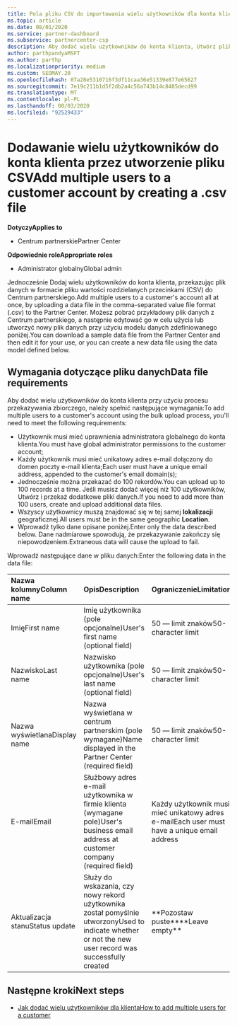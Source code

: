 ```yaml
---
title: Pola pliku CSV do importowania wielu użytkowników dla konta klienta
ms.topic: article
ms.date: 08/01/2020
ms.service: partner-dashboard
ms.subservice: partnercenter-csp
description: Aby dodać wielu użytkowników do konta klienta, Utwórz plik z wartościami rozdzielanymi przecinkami (CSV) z odpowiednimi polami.
author: parthpandyaMSFT
ms.author: parthp
ms.localizationpriority: medium
ms.custom: SEOMAY.20
ms.openlocfilehash: 07a28e5310716f3df11caa36e51339e877e65627
ms.sourcegitcommit: 7e19c211b1d5f2db2a4c56a743b14c8485decd99
ms.translationtype: MT
ms.contentlocale: pl-PL
ms.lasthandoff: 08/03/2020
ms.locfileid: "92529433"
---
```

# <a name="add-multiple-users-to-a-customer-account-by-creating-a-csv-file"></a><span data-ttu-id="ca3df-103">Dodawanie wielu użytkowników do konta klienta przez utworzenie pliku CSV</span><span class="sxs-lookup"><span data-stu-id="ca3df-103">Add multiple users to a customer account by creating a .csv file</span></span>

<span data-ttu-id="ca3df-104">**Dotyczy**</span><span class="sxs-lookup"><span data-stu-id="ca3df-104">**Applies to**</span></span>

- <span data-ttu-id="ca3df-105">Centrum partnerskie</span><span class="sxs-lookup"><span data-stu-id="ca3df-105">Partner Center</span></span>

<span data-ttu-id="ca3df-106">**Odpowiednie role**</span><span class="sxs-lookup"><span data-stu-id="ca3df-106">**Appropriate roles**</span></span>

- <span data-ttu-id="ca3df-107">Administrator globalny</span><span class="sxs-lookup"><span data-stu-id="ca3df-107">Global admin</span></span>

<span data-ttu-id="ca3df-108">Jednocześnie Dodaj wielu użytkowników do konta klienta, przekazując plik danych w formacie pliku wartości rozdzielanych przecinkami (CSV) do Centrum partnerskiego.</span><span class="sxs-lookup"><span data-stu-id="ca3df-108">Add multiple users to a customer's account all at once, by uploading a data file in the comma-separated value file format (.csv) to the Partner Center.</span></span> <span data-ttu-id="ca3df-109">Możesz pobrać przykładowy plik danych z Centrum partnerskiego, a następnie edytować go w celu użycia lub utworzyć nowy plik danych przy użyciu modelu danych zdefiniowanego poniżej.</span><span class="sxs-lookup"><span data-stu-id="ca3df-109">You can download a sample data file from the Partner Center and then edit it for your use, or you can create a new data file using the data model defined below.</span></span>

## <a name="data-file-requirements"></a><a href="" id="creatingtheimportcsvfile"></a><span data-ttu-id="ca3df-110">Wymagania dotyczące pliku danych</span><span class="sxs-lookup"><span data-stu-id="ca3df-110">Data file requirements</span></span>

<span data-ttu-id="ca3df-111">Aby dodać wielu użytkowników do konta klienta przy użyciu procesu przekazywania zbiorczego, należy spełnić następujące wymagania:</span><span class="sxs-lookup"><span data-stu-id="ca3df-111">To add multiple users to a customer's account using the bulk upload process, you'll need to meet the following requirements:</span></span>

- <span data-ttu-id="ca3df-112">Użytkownik musi mieć uprawnienia administratora globalnego do konta klienta.</span><span class="sxs-lookup"><span data-stu-id="ca3df-112">You must have global administrator permissions to the customer account;</span></span>
- <span data-ttu-id="ca3df-113">Każdy użytkownik musi mieć unikatowy adres e-mail dołączony do domen poczty e-mail klienta;</span><span class="sxs-lookup"><span data-stu-id="ca3df-113">Each user must have a unique email address, appended to the customer's email domain(s);</span></span>
- <span data-ttu-id="ca3df-114">Jednocześnie można przekazać do 100 rekordów.</span><span class="sxs-lookup"><span data-stu-id="ca3df-114">You can upload up to 100 records at a time.</span></span> <span data-ttu-id="ca3df-115">Jeśli musisz dodać więcej niż 100 użytkowników, Utwórz i przekaż dodatkowe pliki danych.</span><span class="sxs-lookup"><span data-stu-id="ca3df-115">If you need to add more than 100 users, create and upload additional data files.</span></span>
- <span data-ttu-id="ca3df-116">Wszyscy użytkownicy muszą znajdować się w tej samej **lokalizacji** geograficznej.</span><span class="sxs-lookup"><span data-stu-id="ca3df-116">All users must be in the same geographic **Location**.</span></span>
- <span data-ttu-id="ca3df-117">Wprowadź tylko dane opisane poniżej.</span><span class="sxs-lookup"><span data-stu-id="ca3df-117">Enter only the data described below.</span></span> <span data-ttu-id="ca3df-118">Dane nadmiarowe spowodują, że przekazywanie zakończy się niepowodzeniem.</span><span class="sxs-lookup"><span data-stu-id="ca3df-118">Extraneous data will cause the upload to fail.</span></span>

<span data-ttu-id="ca3df-119">Wprowadź następujące dane w pliku danych:</span><span class="sxs-lookup"><span data-stu-id="ca3df-119">Enter the following data in the data file:</span></span>

| <span data-ttu-id="ca3df-120">**Nazwa kolumny**</span><span class="sxs-lookup"><span data-stu-id="ca3df-120">**Column name**</span></span> | <span data-ttu-id="ca3df-121">**Opis**</span><span class="sxs-lookup"><span data-stu-id="ca3df-121">**Description**</span></span>  | <span data-ttu-id="ca3df-122">**Ograniczenie**</span><span class="sxs-lookup"><span data-stu-id="ca3df-122">**Limitation**</span></span>  |
|:-------- |:------  |:----- |
| <span data-ttu-id="ca3df-123">Imię</span><span class="sxs-lookup"><span data-stu-id="ca3df-123">First name</span></span>  | <span data-ttu-id="ca3df-124">Imię użytkownika (pole opcjonalne)</span><span class="sxs-lookup"><span data-stu-id="ca3df-124">User's first name (optional field)</span></span>  | <span data-ttu-id="ca3df-125">50 — limit znaków</span><span class="sxs-lookup"><span data-stu-id="ca3df-125">50-character limit</span></span>  |
| <span data-ttu-id="ca3df-126">Nazwisko</span><span class="sxs-lookup"><span data-stu-id="ca3df-126">Last name</span></span>  | <span data-ttu-id="ca3df-127">Nazwisko użytkownika (pole opcjonalne)</span><span class="sxs-lookup"><span data-stu-id="ca3df-127">User's last name (optional field)</span></span>  | <span data-ttu-id="ca3df-128">50 — limit znaków</span><span class="sxs-lookup"><span data-stu-id="ca3df-128">50-character limit</span></span>  |
| <span data-ttu-id="ca3df-129">Nazwa wyświetlana</span><span class="sxs-lookup"><span data-stu-id="ca3df-129">Display name</span></span>    | <span data-ttu-id="ca3df-130">Nazwa wyświetlana w centrum partnerskim (pole wymagane)</span><span class="sxs-lookup"><span data-stu-id="ca3df-130">Name displayed in the Partner Center (required field)</span></span>                            | <span data-ttu-id="ca3df-131">50 — limit znaków</span><span class="sxs-lookup"><span data-stu-id="ca3df-131">50-character limit</span></span>                         |
| <span data-ttu-id="ca3df-132">E-mail</span><span class="sxs-lookup"><span data-stu-id="ca3df-132">Email</span></span>   | <span data-ttu-id="ca3df-133">Służbowy adres e-mail użytkownika w firmie klienta (wymagane pole)</span><span class="sxs-lookup"><span data-stu-id="ca3df-133">User's business email address at customer company (required field)</span></span>           | <span data-ttu-id="ca3df-134">Każdy użytkownik musi mieć unikatowy adres e-mail</span><span class="sxs-lookup"><span data-stu-id="ca3df-134">Each user must have a unique email address</span></span> |
| <span data-ttu-id="ca3df-135">Aktualizacja stanu</span><span class="sxs-lookup"><span data-stu-id="ca3df-135">Status update</span></span>   | <span data-ttu-id="ca3df-136">Służy do wskazania, czy nowy rekord użytkownika został pomyślnie utworzony</span><span class="sxs-lookup"><span data-stu-id="ca3df-136">Used to indicate whether or not the new user record was successfully created</span></span> | <span data-ttu-id="ca3df-137">\*\*Pozostaw puste\*\*</span><span class="sxs-lookup"><span data-stu-id="ca3df-137">\*\*Leave empty\*\*</span></span>                        |

## <a name="next-steps"></a><span data-ttu-id="ca3df-138">Następne kroki</span><span class="sxs-lookup"><span data-stu-id="ca3df-138">Next steps</span></span>

- [<span data-ttu-id="ca3df-139">Jak dodać wielu użytkowników dla klienta</span><span class="sxs-lookup"><span data-stu-id="ca3df-139">How to add multiple users for a customer</span></span>](adding-multiple-users-to-a-customer-account.md)